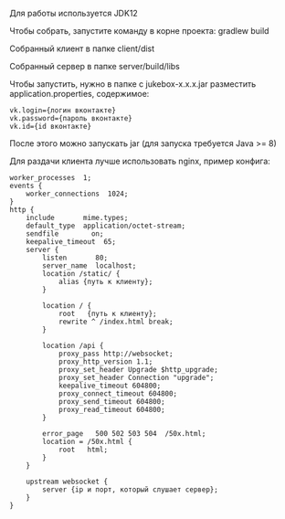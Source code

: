 Для работы используется JDK12

Чтобы собрать, запустите команду в корне проекта: gradlew build

Собранный клиент в папке client/dist

Собранный сервер в папке server/build/libs

Чтобы запустить, нужно в папке с jukebox-x.x.x.jar разместить application.properties, содержимое:

```
vk.login={логин вконтакте}
vk.password={пароль вконтакте}
vk.id={id вконтакте}
```

После этого можно запускать jar (для запуска требуется Java >= 8)

Для раздачи клиента лучше использовать nginx, пример конфига:

```
worker_processes  1;
events {
    worker_connections  1024;
}
http {
    include       mime.types;
    default_type  application/octet-stream;
    sendfile        on;
    keepalive_timeout  65;
    server {
        listen       80;
        server_name  localhost;
        location /static/ {
        	alias {путь к клиенту};
        }

        location / {
            root   {путь к клиенту};
            rewrite ^ /index.html break;
        }

        location /api {
        	proxy_pass http://websocket;
        	proxy_http_version 1.1;
    		proxy_set_header Upgrade $http_upgrade;
    		proxy_set_header Connection "upgrade";
    		keepalive_timeout 604800;
			proxy_connect_timeout 604800;
			proxy_send_timeout 604800;
			proxy_read_timeout 604800;
        }

        error_page   500 502 503 504  /50x.html;
        location = /50x.html {
            root   html;
        }
    }

	upstream websocket {
  		server {ip и порт, который слушает сервер};
	}
}
```
